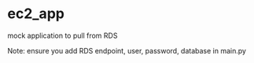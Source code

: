 # ec2_app
mock application to pull from RDS

Note: ensure you add RDS endpoint, user, password, database in main.py
